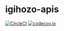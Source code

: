 # igihozo-apis
[![CircleCI](https://circleci.com/gh/IgihozoColombe/igihozo-apis.svg?style=shield)](https://circleci.com/gh/circleci/circleci-docs)
[![codecov.io](https://codecov.io/github/IgihozoColombe/igihozo-apis/coverage.svg?branch=master)](https://codecov.io/github/IgihozoColombe/igihozo-apis)
